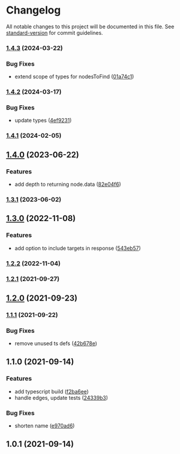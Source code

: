 # Changelog

All notable changes to this project will be documented in this file. See [standard-version](https://github.com/conventional-changelog/standard-version) for commit guidelines.

### [1.4.3](https://github.com/gorango/unist-util-ancestor/compare/v1.4.2...v1.4.3) (2024-03-22)


### Bug Fixes

* extend scope of types for nodesToFind ([01a74c1](https://github.com/gorango/unist-util-ancestor/commit/01a74c19cd54e3e92301ada774379d85466b5ff3))

### [1.4.2](https://github.com/gorango/unist-util-ancestor/compare/v1.4.1...v1.4.2) (2024-03-17)


### Bug Fixes

* update types ([4ef9231](https://github.com/gorango/unist-util-ancestor/commit/4ef92319535d428791d1870e429e00c408b5d1e0))

### [1.4.1](https://github.com/gorango/unist-util-ancestor/compare/v1.4.0...v1.4.1) (2024-02-05)

## [1.4.0](https://github.com/gorango/unist-util-ancestor/compare/v1.3.1...v1.4.0) (2023-06-22)


### Features

* add depth to returning node.data ([82e04f6](https://github.com/gorango/unist-util-ancestor/commit/82e04f6e0ed1da38aaf52328d1dc4e3aa761fac9))

### [1.3.1](https://github.com/gorango/unist-util-ancestor/compare/v1.3.0...v1.3.1) (2023-06-02)

## [1.3.0](https://github.com/gorango/unist-util-ancestor/compare/v1.2.2...v1.3.0) (2022-11-08)


### Features

* add option to include targets in response ([543eb57](https://github.com/gorango/unist-util-ancestor/commit/543eb57e426d7a8401f93847236cd7ae79fd5038))

### [1.2.2](https://github.com/gorango/unist-util-ancestor/compare/v1.2.0...v1.2.2) (2022-11-04)

### [1.2.1](https://github.com/gorango/unist-util-ancestor/compare/v1.2.0...v1.2.1) (2021-09-27)

## [1.2.0](https://github.com/gorango/unist-util-ancestor/compare/v1.1.1...v1.2.0) (2021-09-23)

### [1.1.1](https://github.com/gorango/unist-util-ancestor/compare/v1.1.0...v1.1.1) (2021-09-22)


### Bug Fixes

* remove unused ts defs ([42b678e](https://github.com/gorango/unist-util-ancestor/commit/42b678e430f589abba61a9227a6f093223935490))

## 1.1.0 (2021-09-14)


### Features

* add typescript build ([f2ba6ee](https://github.com/gorango/unist-util-ancestor/commit/f2ba6ee370a1f2d326d4962bc0d1d9207367ab72))
* handle edges, update tests ([24339b3](https://github.com/gorango/unist-util-ancestor/commit/24339b37afc35264d9e5ed3844ccaa671882d32a))


### Bug Fixes

* shorten name ([e970ad6](https://github.com/gorango/unist-util-ancestor/commit/e970ad67f46c390282ec5fe60e54d0109075e755))

## 1.0.1 (2021-09-14)
